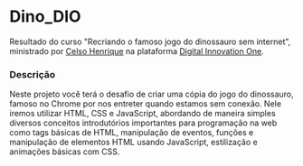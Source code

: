 # Dino_DIO
Resultado do curso "Recriando o famoso jogo do dinossauro sem internet", ministrado por [Celso Henrique](https://github.com/celso-henrique "Celso Henrique") na plataforma [Digital Innovation One](https://digitalinnovation.one/ "Digital Innovation One").

### Descrição
Neste projeto você terá o desafio de criar uma cópia do jogo do dinossauro, famoso no Chrome por nos entreter quando estamos sem conexão. Nele iremos utilizar HTML, CSS e JavaScript, abordando de maneira simples diversos conceitos introdutórios importantes para programação na web como tags básicas de HTML, manipulação de eventos, funções e manipulação de elementos HTML usando JavaScript, estilização e animações básicas com CSS.
